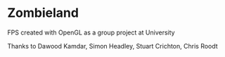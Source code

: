 # Zombieland
FPS created with OpenGL as a group project at University

Thanks to 
Dawood Kamdar, Simon Headley, Stuart Crichton, Chris Roodt
